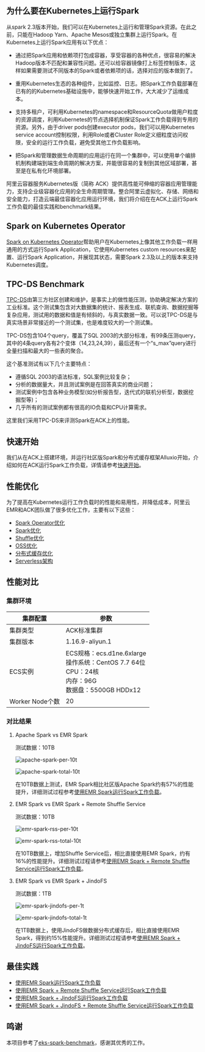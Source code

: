 ## 为什么要在Kubernetes上运行Spark

从spark 2.3版本开始，我们可以在Kubernetes上运行和管理Spark资源。在此之前，只能在Hadoop Yarn、Apache Mesos或独立集群上运行Spark。在Kubernetes上运行Spark应用有以下优点：

- 通过把Spark应用和依赖项打包成容器，享受容器的各种优点，很容易的解决Hadoop版本不匹配和兼容性问题。还可以给容器镜像打上标签控制版本，这样如果需要测试不同版本的Spark或者依赖项的话，选择对应的版本做到了。

- 重用Kubernetes生态的各种组件，比如监控、日志。把Spark工作负载部署在已有的的Kubernetes基础设施中，能够快速开始工作，大大减少了运维成本。
- 支持多租户，可利用Kubernetes的namespace和ResourceQuota做用户粒度的资源调度，利用Kubernetes的节点选择机制保证Spark工作负载得到专用的资源。另外，由于driver pods创建executor pods，我们可以用Kubernetes service account控制权限，利用Role或者Cluster Role定义细粒度访问权限，安全的运行工作负载，避免受其他工作负载影响。

- 把Spark和管理数据生命周期的应用运行在同一个集群中，可以使用单个编排机制构建端到端生命周期的解决方案，并能很容易的复制到其他区域部署，甚至是在私有化环境部署。

阿里云容器服务Kubernetes版（简称 ACK）提供高性能可伸缩的容器应用管理能力，支持企业级容器化应用的全生命周期管理。整合阿里云虚拟化、存储、网络和安全能力，打造云端最佳容器化应用运行环境，我们将介绍在在ACK上运行Spark工作负载的最佳实践和benchmark结果。

## Spark on Kubernetes Operator

[Spark on Kubernetes Operator](https://github.com/AliyunContainerService/spark-on-k8s-operator)帮助用户在Kubernetes上像其他工作负载一样用通用的方式运行Spark Application，它使用Kubernetes custom resources来配置、运行Spark Application，并展现其状态，需要Spark 2.3及以上的版本来支持Kubernetes调度。

## TPC-DS Benchmark

[TPC-DS](http://www.tpc.org/tpcds/)由第三方社区创建和维护，是事实上的做性能压测，协助确定解决方案的工业标准。这个测试集包含对大数据集的统计、报表生成、联机查询、数据挖掘等复杂应用，测试用的数据和值是有倾斜的，与真实数据一致。可以说TPC-DS是与真实场景非常接近的一个测试集，也是难度较大的一个测试集。

TPC-DS包含104个query，覆盖了SQL 2003的大部分标准，有99条压测query，其中的4条query各有2个变体（14,23,24,39），最后还有一个“s_max”query进行全量扫描和最大的一些表的聚合。

这个基准测试有以下几个主要特点：

- 遵循SQL 2003的语法标准，SQL案例比较复杂；
- 分析的数据量大，并且测试案例是在回答真实的商业问题；
- 测试案例中包含各种业务模型(如分析报告型，迭代式的联机分析型，数据挖掘型等)；
- 几乎所有的测试案例都有很高的IO负载和CPU计算需求。

这里我们采用TPC-DS来评测Spark在ACK上的性能。

## 快速开始

我们从在ACK上搭建环境，并运行社区版Spark和分布式缓存框架Alluxio开始，介绍如何在ACK运行Spark工作负载，详情请参考[快速开始](docs/quickstart/benchmark_env.md)。

## 性能优化

为了提高在Kubernetes运行工作负载时的性能和易用性，并降低成本，阿里云EMR和ACK团队做了很多优化工作，主要有以下这些：

- [Spark Operator优化](docs/performance/spark-operator.md)
- [Spark优化](docs/performance/emr-spark.md)
- [Shuffle优化](https://developer.aliyun.com/article/772329)
- [OSS优化](docs/performance/oss.md)
- [分布式缓存优化](docs/performance/jindofs.md)
- [Serverless架构](docs/performance/serverless.md)


## 性能对比
### 集群环境

| 集群配置        | 参数                                                         |
| --------------- | ------------------------------------------------------------ |
| 集群类型        | ACK标准集群                                                  |
| 集群版本        | 1.16.9-aliyun.1                                              |
| ECS实例         | ECS规格：ecs.d1ne.6xlarge<br>操作系统：CentOS 7.7 64位<br>CPU：24核<br>内存：96G<br>数据盘：5500GB HDDx12 |
| Worker Node个数 | 20                                                           |

### 对比结果

1. Apache Spark vs EMR Spark
   
   测试数据：10TB
   
   ![apache-spark-per-10t](./docs/img/apache-spark-per-10t.jpg)
   
   ![apache-spark-total-10t](./docs/img/apache-spark-total-10t.jpg)
   
   在10TB数据上测试，EMR Spark相比社区版Apache Spark约有57%的性能提升，详细测试过程参考[使用EMR Spark运行Spark工作负载](./docs/bestpractice/emrspark.md)。
   
2. EMR Spark vs EMR Spark + Remote Shuffle Service

   测试数据：10TB
   
   ![emr-spark-rss-per-10t](./docs/img/emr-spark-rss-per-10t.jpg)
        
   ![emr-spark-rss-total-10t](./docs/img/emr-spark-rss-total-10t.jpg)
   
   在10TB数据上，增加Shuffle Service后，相比直接使用EMR Spark，约有16%的性能提升。详细测试过程请参考[使用EMR Spark + Remote Shuffle Service运行Spark工作负载](./docs/bestpractice/emrspark-ess.md)。


3. EMR Spark vs EMR Spark + JindoFS

   测试数据：1TB
   
   ![emr-spark-jindofs-per-1t](./docs/img/emr-spark-jindofs-per-1t.jpg)
            
   ![emr-spark-jindofs-total-1t](./docs/img/emr-spark-jindofs-total-1t.jpg)
   
   在1TB数据上，使用JindoFS做数据分布式缓存后，相比直接使用EMR Spark，得到约15%性能提升。详细测试过程请参考[使用EMR Spark + JindoFS运行Spark工作负载](./docs/bestpractice/emrspark-jindofs.md)。
   

## 最佳实践

- [使用EMR Spark运行Spark工作负载](./docs/bestpractice/emrspark.md)
- [使用EMR Spark + Remote Shuffle Service运行Spark工作负载](./docs/bestpractice/emrspark-ess.md)
- [使用EMR Spark + JindoFS运行Spark工作负载](./docs/bestpractice/emrspark-jindofs.md)
- [使用EMR Spark + JindoFS + Remote Shuffle Service运行Spark工作负载](./docs/bestpractice/emrspark-ess-jindofs.md)

## 鸣谢
本项目参考了[eks-spark-benchmark](https://github.com/aws-samples/eks-spark-benchmark)，感谢其优秀的工作。